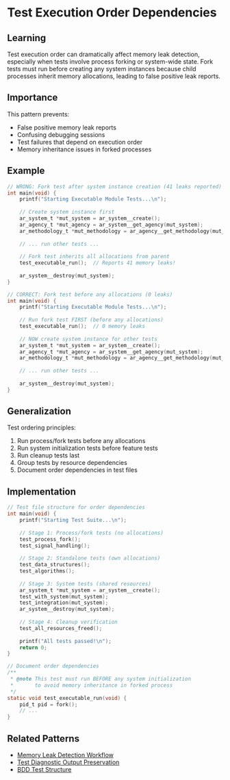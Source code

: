 # Test Execution Order Dependencies

## Learning

Test execution order can dramatically affect memory leak detection, especially when tests involve process forking or system-wide state. Fork tests must run before creating any system instances because child processes inherit memory allocations, leading to false positive leak reports.

## Importance

This pattern prevents:
- False positive memory leak reports
- Confusing debugging sessions
- Test failures that depend on execution order
- Memory inheritance issues in forked processes

## Example

```c
// WRONG: Fork test after system instance creation (41 leaks reported)
int main(void) {
    printf("Starting Executable Module Tests...\n");
    
    // Create system instance first
    ar_system_t *mut_system = ar_system__create();
    ar_agency_t *mut_agency = ar_system__get_agency(mut_system);
    ar_methodology_t *mut_methodology = ar_agency__get_methodology(mut_agency);
    
    // ... run other tests ...
    
    // Fork test inherits all allocations from parent
    test_executable_run();  // Reports 41 memory leaks!
    
    ar_system__destroy(mut_system);
}

// CORRECT: Fork test before any allocations (0 leaks)
int main(void) {
    printf("Starting Executable Module Tests...\n");
    
    // Run fork test FIRST (before any allocations)
    test_executable_run();  // 0 memory leaks
    
    // NOW create system instance for other tests
    ar_system_t *mut_system = ar_system__create();
    ar_agency_t *mut_agency = ar_system__get_agency(mut_system);
    ar_methodology_t *mut_methodology = ar_agency__get_methodology(mut_agency);
    
    // ... run other tests ...
    
    ar_system__destroy(mut_system);
}
```

## Generalization

Test ordering principles:
1. Run process/fork tests before any allocations
2. Run system initialization tests before feature tests
3. Run cleanup tests last
4. Group tests by resource dependencies
5. Document order dependencies in test files

## Implementation

```c
// Test file structure for order dependencies
int main(void) {
    printf("Starting Test Suite...\n");
    
    // Stage 1: Process/fork tests (no allocations)
    test_process_fork();
    test_signal_handling();
    
    // Stage 2: Standalone tests (own allocations)
    test_data_structures();
    test_algorithms();
    
    // Stage 3: System tests (shared resources)
    ar_system_t *mut_system = ar_system__create();
    test_with_system(mut_system);
    test_integration(mut_system);
    ar_system__destroy(mut_system);
    
    // Stage 4: Cleanup verification
    test_all_resources_freed();
    
    printf("All tests passed!\n");
    return 0;
}

// Document order dependencies
/**
 * @note This test must run BEFORE any system initialization
 *       to avoid memory inheritance in forked process
 */
static void test_executable_run(void) {
    pid_t pid = fork();
    // ...
}
```

## Related Patterns
- [Memory Leak Detection Workflow](memory-leak-detection-workflow.md)
- [Test Diagnostic Output Preservation](test-diagnostic-output-preservation.md)
- [BDD Test Structure](bdd-test-structure.md)